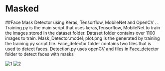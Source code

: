 # Masked
 ##Face Mask Detector using Keras, Tensorflow, MobileNet and OpenCV
 .
 .
 Training.py is the main script that uses keras,Tensorflow, MobileNet to train the images stored in the dataset folder.
 Dataset folder contains over 1100 images to train.
 Mask_Detector.model, plot.png is the generated by training the training.py script file.
 Face_detector folder contains two files that is used to detect faces.
 Detection.py uses openCV and files in Face_detector folder to detect faces with masks 

 
 
 


![1](https://user-images.githubusercontent.com/70280910/102715121-1c0f8080-42f9-11eb-9d8e-2f3d7a62f7fe.jpg)
![2](https://user-images.githubusercontent.com/70280910/102715122-1ca81700-42f9-11eb-9306-9a37deaf9860.jpg)
